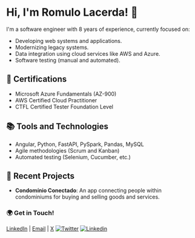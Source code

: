 # Hi, I'm Romulo Lacerda! 👋

I'm a software engineer with 8 years of experience, currently focused on:

- Developing web systems and applications.
- Modernizing legacy systems.
- Data integration using cloud services like AWS and Azure.
- Software testing (manual and automated).

## 🌟 Certifications
- Microsoft Azure Fundamentals (AZ-900)
- AWS Certified Cloud Practitioner
- CTFL Certified Tester Foundation Level

## 📚 Tools and Technologies
- Angular, Python, FastAPI, PySpark, Pandas, MySQL
- Agile methodologies (Scrum and Kanban)
- Automated testing (Selenium, Cucumber, etc.)

## 🚀 Recent Projects
- **Condomínio Conectado**: An app connecting people within condominiums for buying and selling goods and services.

### 🌍 Get in Touch!
[LinkedIn](https://linkedin.com/in/romulo-lacerda-060163122) | [Email](romulolacerda9@gmail.com) | [X](https://x.com/romulolacerda9)
[![Twitter](https://img.shields.io/badge/Twitter-000?style=for-the-badge&logo=twitter)](https://twitter.com/AluisioDev/)
[![Linkedin](https://img.shields.io/badge/Linkedin-000?style=for-the-badge&logo=linkedin)](https://www.linkedin.com/in/aluisio-amorim-b19a701ba/)
